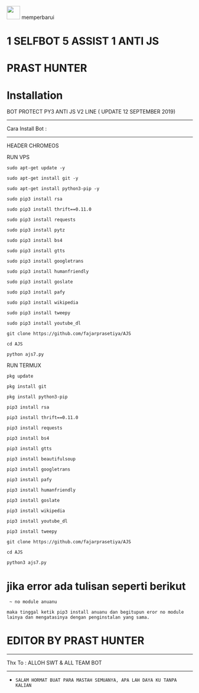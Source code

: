 <a href="http://nav.cx/d9Iz08v"><img height="36" border="0" src="https://scdn.line-apps.com/n/line_add_friends/btn/th.png"></a>
memperbarui
# 1 SELFBOT 5 ASSIST 1 ANTI JS

# PRAST HUNTER

# Installation #

BOT PROTECT PY3 ANTI JS V2 LINE ( UPDATE 12 SEPTEMBER 2019)

------

Cara Install Bot :

------

HEADER CHROMEOS

  RUN VPS 

    sudo apt-get update -y

    sudo apt-get install git -y

    sudo apt-get install python3-pip -y

    sudo pip3 install rsa

    sudo pip3 install thrift==0.11.0

    sudo pip3 install requests

    sudo pip3 install pytz

    sudo pip3 install bs4

    sudo pip3 install gtts

    sudo pip3 install googletrans

    sudo pip3 install humanfriendly

    sudo pip3 install goslate

    sudo pip3 install pafy

    sudo pip3 install wikipedia

    sudo pip3 install tweepy

    sudo pip3 install youtube_dl

    git clone https://github.com/fajarprasetiya/AJS

    cd AJS

    python ajs7.py

  RUN TERMUX 

    pkg update

    pkg install git

    pkg install python3-pip

    pip3 install rsa

    pip3 install thrift==0.11.0

    pip3 install requests

    pip3 install bs4

    pip3 install gtts

    pip3 install beautifulsoup

    pip3 install googletrans

    pip3 install pafy

    pip3 install humanfriendly

    pip3 install goslate

    pip3 install wikipedia

    pip3 install youtube_dl

    pip3 install tweepy

    git clone https://github.com/fajarprasetiya/AJS

    cd AJS

    python3 ajs7.py

# jika error ada tulisan seperti berikut

     ~ no module anuanu 

    maka tinggal ketik pip3 install anuanu dan begitupun eror no module lainya dan mengatasinya dengan penginstalan yang sama.

# EDITOR BY PRAST HUNTER

------

Thx To : ALLOH SWT & ALL TEAM BOT

------

- `SALAM HORMAT BUAT PARA MASTAH SEMUANYA, APA LAH DAYA KU TANPA KALIAN `
